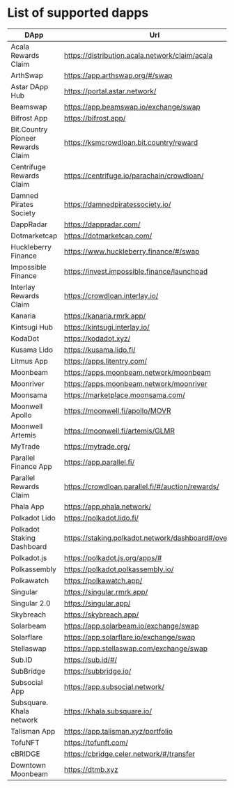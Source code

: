 
# List of supported dapps
|               DApp                |                         Url                          |          Tags           |
| --------------------------------- | ---------------------------------------------------- | ----------------------- |
| Acala Rewards Claim               | https://distribution.acala.network/claim/acala       | crowdloans              |
| ArthSwap                          | https://app.arthswap.org/#/swap                      | defi,staking,evm        |
| Astar DApp Hub                    | https://portal.astar.network/                        | defi,staking,evm        |
| Beamswap                          | https://app.beamswap.io/exchange/swap                | defi,staking,evm        |
| Bifrost App                       | https://bifrost.app/                                 | defi,crowdloans         |
| Bit.Country Pioneer Rewards Claim | https://ksmcrowdloan.bit.country/reward              | crowdloans              |
| Centrifuge Rewards Claim          | https://centrifuge.io/parachain/crowdloan/           | crowdloans              |
| Damned Pirates Society            | https://damnedpiratessociety.io/                     | nft,evm                 |
| DappRadar                         | https://dappradar.com/                               | utilities               |
| Dotmarketcap                      | https://dotmarketcap.com/                            | utilities               |
| Huckleberry Finance               | https://www.huckleberry.finance/#/swap               | defi,staking,evm        |
| Impossible Finance                | https://invest.impossible.finance/launchpad          | defi,evm                |
| Interlay Rewards Claim            | https://crowdloan.interlay.io/                       | crowdloans              |
| Kanaria                           | https://kanaria.rmrk.app/                            | nft                     |
| Kintsugi Hub                      | https://kintsugi.interlay.io/                        | staking,defi,crowdloans |
| KodaDot                           | https://kodadot.xyz/                                 | nft                     |
| Kusama Lido                       | https://kusama.lido.fi/                              | staking,evm             |
| Litmus App                        | https://apps.litentry.com/                           | crowdloans,evm          |
| Moonbeam                          | https://apps.moonbeam.network/moonbeam               | staking,crowdloans,evm  |
| Moonriver                         | https://apps.moonbeam.network/moonriver              | staking,crowdloans,evm  |
| Moonsama                          | https://marketplace.moonsama.com/                    | nft,evm                 |
| Moonwell Apollo                   | https://moonwell.fi/apollo/MOVR                      | defi,evm                |
| Moonwell Artemis                  | https://moonwell.fi/artemis/GLMR                     | defi,evm                |
| MyTrade                           | https://mytrade.org/                                 | defi,evm                |
| Parallel Finance App              | https://app.parallel.fi/                             | defi                    |
| Parallel Rewards Claim            | https://crowdloan.parallel.fi/#/auction/rewards/     | crowdloans              |
| Phala App                         | https://app.phala.network/                           | defi,staking            |
| Polkadot Lido                     | https://polkadot.lido.fi/                            | staking,evm             |
| Polkadot Staking Dashboard        | https://staking.polkadot.network/dashboard#/overview | staking                 |
| Polkadot.js                       | https://polkadot.js.org/apps/#                       | utilities               |
| Polkassembly                      | https://polkadot.polkassembly.io/                    | community               |
| Polkawatch                        | https://polkawatch.app/                              | staking                 |
| Singular                          | https://singular.rmrk.app/                           | nft                     |
| Singular 2.0                      | https://singular.app/                                | nft                     |
| Skybreach                         | https://skybreach.app/                               | nft,evm                 |
| Solarbeam                         | https://app.solarbeam.io/exchange/swap               | defi,staking,evm        |
| Solarflare                        | https://app.solarflare.io/exchange/swap              | defi,staking,evm        |
| Stellaswap                        | https://app.stellaswap.com/exchange/swap             | defi,staking,evm        |
| Sub.ID                            | https://sub.id/#/                                    | utilities               |
| SubBridge                         | https://subbridge.io/                                | defi,evm                |
| Subsocial App                     | https://app.subsocial.network/                       | community               |
| Subsquare. Khala network          | https://khala.subsquare.io/                          | community               |
| Talisman App                      | https://app.talisman.xyz/portfolio                   | defi,crowdloans         |
| TofuNFT                           | https://tofunft.com/                                 | nft,evm                 |
| cBRIDGE                           | https://cbridge.celer.network/#/transfer             | defi,evm                |
| Downtown Moonbeam                 | https://dtmb.xyz                                     | evm, utilities          |

